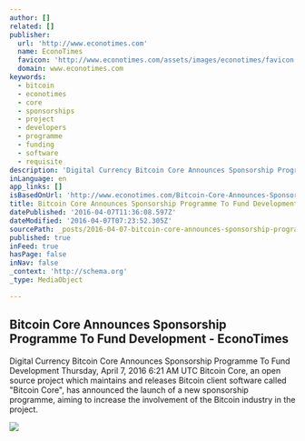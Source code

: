 ```yaml
---
author: []
related: []
publisher:
  url: 'http://www.econotimes.com'
  name: EconoTimes
  favicon: 'http://www.econotimes.com/assets/images/econotimes/favicon.ico'
  domain: www.econotimes.com
keywords:
  - bitcoin
  - econotimes
  - core
  - sponsorships
  - project
  - developers
  - programme
  - funding
  - software
  - requisite
description: 'Digital Currency Bitcoin Core Announces Sponsorship Programme To Fund Development Thursday, April 7, 2016 6:21 AM UTC Bitcoin Core, an open source project which maintains and releases Bitcoin client software called "Bitcoin Core", has announced the launch of a new sponsorship programme, aiming to increase the involvement of the Bitcoin industry in the project.'
inLanguage: en
app_links: []
isBasedOnUrl: 'http://www.econotimes.com/Bitcoin-Core-Announces-Sponsorship-Programme-To-Fund-Development-190823'
title: Bitcoin Core Announces Sponsorship Programme To Fund Development - EconoTimes
datePublished: '2016-04-07T11:36:08.597Z'
dateModified: '2016-04-07T07:23:52.305Z'
sourcePath: _posts/2016-04-07-bitcoin-core-announces-sponsorship-programme-to-fund-develop.md
published: true
inFeed: true
hasPage: false
inNav: false
_context: 'http://schema.org'
_type: MediaObject

---
```

<article style=""><h1>Bitcoin Core Announces Sponsorship Programme To Fund Development - EconoTimes</h1><p>Digital Currency Bitcoin Core Announces Sponsorship Programme To Fund Development Thursday, April 7, 2016 6:21 AM UTC Bitcoin Core, an open source project which maintains and releases Bitcoin client software called "Bitcoin Core", has announced the launch of a new sponsorship programme, aiming to increase the involvement of the Bitcoin industry in the project.</p><img src="http://www.econotimes.com/assets/images/econotimes/ad/viewSubscribeBanner.png" /></article>
